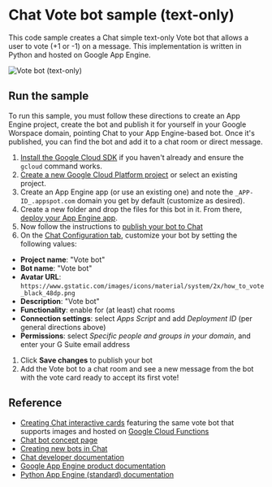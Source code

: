 # Chat Vote bot sample (text-only)

This code sample creates a Chat simple text-only Vote bot that
allows a user to vote (+1 or -1) on a message. This implementation is
written in Python and hosted on Google App Engine.

![Vote bot (text-only)](https://user-images.githubusercontent.com/744973/43745610-9fdfc1c4-9994-11e8-9f47-b16fe3438458.png)

## Run the sample

To run this sample, you must follow these directions to create an App
Engine project, create the bot and publish it for yourself in your Google
Worspace domain, pointing Chat to your App Engine-based bot.
Once it's published, you can find the bot and add it to a chat room or
direct message.

1. [Install the Google Cloud SDK](https://cloud.google.com/sdk/downloads)
  if you haven't already and ensure the `gcloud` command works.
1. [Create a new Google Cloud Platform project](https://console.cloud.google.com)
  or select an existing project.
1. Create an App Engine app (or use an existing one) and note the
  `_APP-ID_.appspot.com` domain you get by default (customize as desired).
1. Create a new folder and drop the files for this bot in it. From there,
  [deploy your App Engine app](https://cloud.google.com/appengine/docs/standard/python/tools/uploadinganapp#deploying_an_app).
1. Now follow the instructions to
  [publish your bot to Chat](https://developers.google.com/chat/how-tos/bots-publish)
1. On the [Chat Configuration
  tab](https://console.developers.google.com/apis/api/chat.googleapis.com/hangouts-chat),
  customize your bot by setting the following values:
  - **Project name**: "Vote bot"
  - **Bot name**: "Vote bot"
  - **Avatar URL**: `https://www.gstatic.com/images/icons/material/system/2x/how_to_vote_black_48dp.png`
  - **Description**: "Vote bot"
  - **Functionality**: enable for (at least) chat rooms
  - **Connection settings**: select _Apps Script_ and add _Deployment ID_ (per general directions above)
  - **Permissions**: select _Specific people and groups in your domain_, and enter your G Suite email address
1. Click **Save changes** to publish your bot
1. Add the Vote bot to a chat room and see a new message from the bot with
  the vote card ready to accept its first vote! 

## Reference

- [Creating Chat interactive cards](https://developers.google.com/chat/how-tos/cards-onclick) featuring the same vote bot that supports images and hosted on [Google Cloud Functions](https://cloud.google.com/functions)
- [Chat bot concept page](https://developers.google.com/chat/concepts/bots)
- [Creating new bots in Chat](https://developers.google.com/chat/how-tos/bots-develop)
- [Chat developer documentation](https://developers.google.com/chat)
- [Google App Engine product documentation](https://cloud.google.com/products/appengine)
- [Python App Engine (standard) documentation](https://cloud.google.com/appengine/docs/standard/python/)
